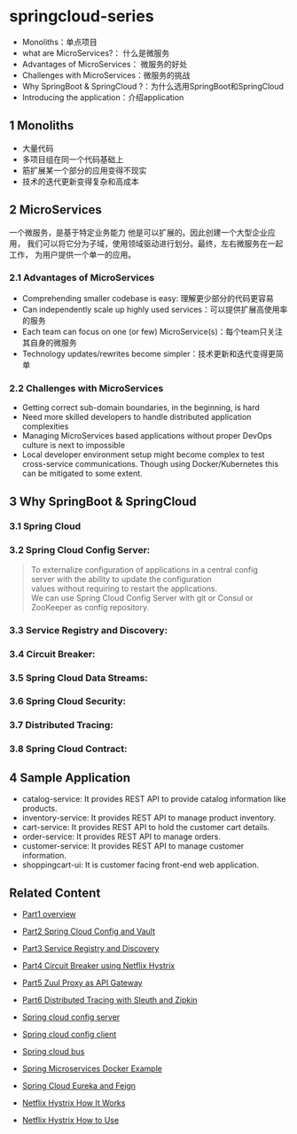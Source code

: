 # springcloud-series

<!--https://www.sivalabs.in/2018/03/microservices-using-springboot-spring-cloud-part-1-overview/-->

* Monoliths：单点项目
* what are MicroServices?： 什么是微服务
* Advantages of MicroServices： 微服务的好处
* Challenges with MicroServices：微服务的挑战
* Why SpringBoot & SpringCloud ?：为什么选用SpringBoot和SpringCloud
* Introducing the application：介绍application

## 1 Monoliths
* 大量代码
* 多项目组在同一个代码基础上
* 筋扩展某一个部分的应用变得不现实
* 技术的迭代更新变得复杂和高成本
## 2 MicroServices

一个微服务，是基于特定业务能力 他是可以扩展的。因此创建一个大型企业应用，
我们可以将它分为子域，使用领域驱动进行划分。最终，左右微服务在一起工作，
为用户提供一个单一的应用。

### 2.1  Advantages of MicroServices
* Comprehending smaller codebase is easy: 理解更少部分的代码更容易
* Can independently scale up highly used services：可以提供扩展高使用率的服务
* Each team can focus on one (or few) MicroService(s)：每个team只关注其自身的微服务
* Technology updates/rewrites become simpler：技术更新和迭代变得更简单

### 2.2 Challenges with MicroServices
* Getting correct sub-domain boundaries, in the beginning, is hard
* Need more skilled developers to handle distributed application complexities
* Managing MicroServices based applications without proper DevOps culture is next to impossible
* Local developer environment setup might become complex to test cross-service communications. Though using Docker/Kubernetes this can be mitigated to some extent.

## 3 Why SpringBoot & SpringCloud
### 3.1 Spring Cloud
### 3.2 Spring Cloud Config Server:
> To externalize configuration of applications in a central config  
> server with the ability to update the configuration  
> values without requiring to restart the applications.  
> We can use Spring Cloud Config Server with git or Consul or ZooKeeper as config repository.
### 3.3 Service Registry and Discovery:
### 3.4 Circuit Breaker:
### 3.5 Spring Cloud Data Streams:
### 3.6 Spring Cloud Security:
### 3.7 Distributed Tracing:
### 3.8 Spring Cloud Contract:
## 4 Sample Application
* catalog-service: It provides REST API to provide catalog information like products.
* inventory-service: It provides REST API to manage product inventory.
* cart-service: It provides REST API to hold the customer cart details.
* order-service: It provides REST API to manage orders.
* customer-service: It provides REST API to manage customer information.
* shoppingcart-ui: It is customer facing front-end web application.


## Related Content
* [Part1 overview](README.md)
* [Part2 Spring Cloud Config and Vault](README02_Config_Vault.md)
* [Part3 Service Registry and Discovery](README03_Registry_Discovery.md)
* [Part4 Circuit Breaker using Netflix Hystrix](README04_Circuit_Breaker.md)
* [Part5 Zuul Proxy as API Gateway](README05_API_Gateway.md)
* [Part6 Distributed Tracing with Sleuth and Zipkin](README06_Distributed_Tracing.md)

* [Spring cloud config server](README11_Spring_Cloud_Config_Server.md)
* [Spring cloud config client](README11_Spring_Cloud_Config_Client.md)
* [Spring cloud bus](README12_Spring_Cloud_Bus.md)
* [Spring Microservices Docker Example](https://github.com/thefirstwind/spring-microservices-docker-example/blob/master/README.md)
* [Spring Cloud Eureka and Feign](README13_Spring_Cloud_Eureka.md)
* [Netflix Hystrix How It Works](README14_Netflix_Hystrix_How_it_works.md)
* [Netflix Hystrix How to Use](README15_Netflix_Hystrix_How_To_Use.md)
